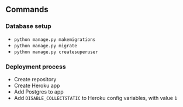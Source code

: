 ## Commands

### Database setup

- `python manage.py makemigrations`
- `python manage.py migrate`
- `python manage.py createsuperuser`

### Deployment process

- Create repository
- Create Heroku app
- Add Postgres to app
- Add `DISABLE_COLLECTSTATIC` to Heroku config variables, with value `1`